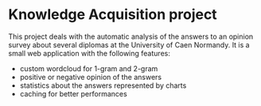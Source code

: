 # Knowledge Acquisition project

This project deals with the automatic analysis of the answers to an opinion survey about several diplomas at the University of Caen Normandy. It is a small web application with the following features:

- custom wordcloud for 1-gram and 2-gram
- positive or negative opinion of the answers
- statistics about the answers represented by charts
- caching for better performances 
